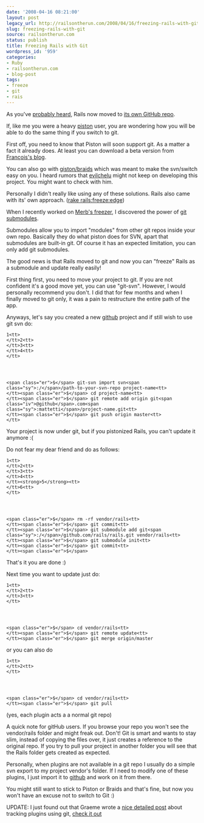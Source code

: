 ```yaml
---
date: '2008-04-16 08:21:00'
layout: post
legacy_url: http://railsontherun.com/2008/04/16/freezing-rails-with-git/
slug: freezing-rails-with-git
source: railsontherun.com
status: publish
title: Freezing Rails with Git
wordpress_id: '959'
categories:
- Ruby
- railsontherun.com
- blog-post
tags:
- freeze
- git
- rais
---
```


As you've [probably heard](http://blog.rubyonrails.com/2008/4/11/rails-premieres-on-github), Rails now moved to [its own GitHub repo](http://github.com/rails/rails).





If, like me you were a heavy [piston](http://piston.rubyforge.org/) user, you are wondering how you will be able to do the same thing if you switch to git. 





First off, you need to know that Piston will soon support git. As a matter a fact it already does. At least you can download a beta version from [François's blog](http://blog.teksol.info/tags/piston).





You can also go with [giston/braids](http://evil.che.lu/projects/braid) which was meant to make the svn/switch easy on you. I heard rumors that [evilchelu](http://evil.che.lu) might not keep on developing this project. You might want to check with him.





Personally I didn't really like using any of these solutions. Rails also came with its' own approach. ([rake rails:freeze:edge](http://github.com/rails/rails/commit/4b17082107aced980fc4b511028ee763247bc5ab))





When I recently worked on [Merb's freezer](http://railsontherun.com/2008/4/15/merb-tip-how-to-freeze-a-project), I discovered the power of [git submodules](http://www.kernel.org/pub/software/scm/git/docs/git-submodule.html).





Submodules allow you to import "modules" from other git repos inside your own repo. Basically they do what piston does for SVN, apart that submodules are built-in git. Of course it has an expected limitation, you can only add git submodules. 





The good news is that Rails moved to git and now you can "freeze" Rails as a submodule and update really easily!





First thing first, you need to move your project to git. If you are not confident it's a good move yet, you can use "git-svn". However, I would personally recommend you don't. I did that for few months and when I finally moved to git only, it was a pain to restructure the entire path of the app.





Anyways, let's say you created a new [github](http://github.com) project and if still wish to use git svn do:






  
    
    1<tt>
    </tt>2<tt>
    </tt>3<tt>
    </tt>4<tt>
    </tt>


  
    
    <span class="er">$</span> git-svn import svn<span class="sy">:/</span>/path-to-your-svn-repo project-name<tt>
    </tt><span class="er">$</span> cd project-name<tt>
    </tt><span class="er">$</span> git remote add origin git<span class="iv">@github</span>.com<span class="sy">:mattetti</span>/project-name.git<tt>
    </tt><span class="er">$</span> git push origin master<tt>
    </tt>






Your project is now under git, but if you pistonized Rails, you can't update it anymore :(





Do not fear my dear friend and do as follows:






  
    
    1<tt>
    </tt>2<tt>
    </tt>3<tt>
    </tt>4<tt>
    </tt><strong>5</strong><tt>
    </tt>6<tt>
    </tt>


  
    
    <span class="er">$</span> rm -rf vendor/rails<tt>
    </tt><span class="er">$</span> git commit<tt>
    </tt><span class="er">$</span> git submodule add git<span class="sy">:/</span>/github.com/rails/rails.git vendor/rails<tt>
    </tt><span class="er">$</span> git submodule init<tt>
    </tt><span class="er">$</span> git commit<tt>
    </tt><span class="er">$</span> 






That's it you are done :)





Next time you want to update just do:






  
    
    1<tt>
    </tt>2<tt>
    </tt>3<tt>
    </tt>


  
    
    <span class="er">$</span> cd vendor/rails<tt>
    </tt><span class="er">$</span> git remote update<tt>
    </tt><span class="er">$</span> git merge origin/master






or you can also do






  
    
    1<tt>
    </tt>2<tt>
    </tt>


  
    
    <span class="er">$</span> cd vendor/rails<tt>
    </tt><span class="er">$</span> git pull






(yes, each plugin acts a a normal git repo)





A quick note for gitHub users. If you browse your repo you won't see the vendor/rails folder and might freak out. Don't! Git is smart and wants to stay slim, instead of copying the files over, it just creates a reference to the original repo. If you try to pull your project in another folder you will see that the Rails folder gets created as expected.





Personally, when plugins are not available in a git repo I usually do a simple svn export to my project vendor's folder. If I need to modify one of these plugins, I just import it to [github](http://github.com) and work on it from there.





You might still want to stick to Piston or Braids and that's fine, but now you won't have an excuse not to switch to Git :)





UPDATE: I just found out that Graeme wrote a [nice detailed post](http://woss.name/2008/04/09/using-git-submodules-to-track-vendorrails/) about tracking plugins using git, [check it out](http://woss.name/2008/04/09/using-git-submodules-to-track-vendorrails/)
